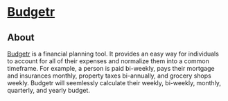 # [Budgetr](https://budgetr.app)

## About

[Budgetr](https://budgetr.app) is a financial planning tool. It provides an easy way for individuals to account for all of their expenses and normalize them into a common timeframe. For example, a person is paid bi-weekly, pays their mortgage and insurances monthly, property taxes bi-annually, and grocery shops weekly. Budgetr will seemlessly calculate their weekly, bi-weekly, monthly, quarterly, and yearly budget.

